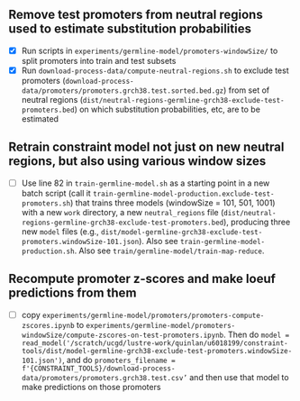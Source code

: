 ## Remove test promoters from neutral regions used to estimate substitution probabilities

- [x] Run scripts in `experiments/germline-model/promoters-windowSize/` to split promoters into train and test subsets
- [x] Run `download-process-data/compute-neutral-regions.sh` to exclude test promoters (`download-process-data/promoters/promoters.grch38.test.sorted.bed.gz`) from set of neutral regions (`dist/neutral-regions-germline-grch38-exclude-test-promoters.bed`) on which substitution probabilities, etc, are to be estimated 

## Retrain constraint model not just on new neutral regions, but also using various window sizes 

- [ ] Use line 82 in `train-germline-model.sh` as a starting point in a new batch script (call it `train-germline-model-production.exclude-test-promoters.sh`) that trains three models (windowSize = 101, 501, 1001) with a new `work` directory, a new `neutral_regions` file (`dist/neutral-regions-germline-grch38-exclude-test-promoters.bed`), producing three new `model` files (e.g., `dist/model-germline-grch38-exclude-test-promoters.windowSize-101.json`). Also see `train-germline-model-production.sh`. Also see `train/germline-model/train-map-reduce`. 

## Recompute promoter z-scores and make loeuf predictions from them 

- [ ] copy `experiments/germline-model/promoters/promoters-compute-zscores.ipynb` to `experiments/germline-model/promoters-windowSize/compute-zscores-on-test-promoters.ipynb`. Then do `model = read_model('/scratch/ucgd/lustre-work/quinlan/u6018199/constraint-tools/dist/model-germline-grch38-exclude-test-promoters.windowSize-101.json')`, and do `promoters_filename = f'{CONSTRAINT_TOOLS}/download-process-data/promoters/promoters.grch38.test.csv’` and then use that model to make predictions on those promoters

 